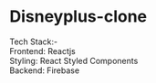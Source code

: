# Disneyplus-clone
Tech Stack:-
<br>
Frontend: Reactjs
<br>
Styling: React Styled Components
<br>
Backend: Firebase
